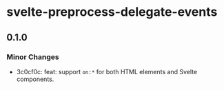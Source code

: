 # svelte-preprocess-delegate-events

## 0.1.0

### Minor Changes

- 3c0cf0c: feat: support `on:*` for both HTML elements and Svelte components.
